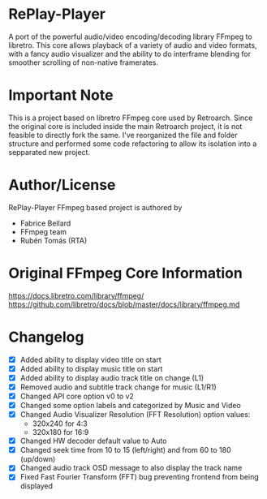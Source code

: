 # RePlay-Player

A port of the powerful audio/video encoding/decoding library FFmpeg to libretro. This core allows playback of a variety of audio and video formats, with a fancy audio visualizer and the ability to do interframe blending for smoother scrolling of non-native framerates.

# Important Note

This is a project based on libretro FFmpeg core used by Retroarch. Since the original core is included inside the main Retroarch project, it is not feasible to directly fork the same. I've reorganized the file and folder structure and performed some code refactoring to allow its isolation into a sepparated new project.

# Author/License

RePlay-Player FFmpeg based project is authored by

* Fabrice Bellard
* FFmpeg team
* Rubén Tomás (RTA)

# Original FFmpeg Core Information

https://docs.libretro.com/library/ffmpeg/
https://github.com/libretro/docs/blob/master/docs/library/ffmpeg.md

# Changelog

- [X] Added ability to display video title on start
- [X] Added ability to display music title on start
- [X] Added ability to display audio track title on change (L1)
- [X] Removed audio and subtitle track change for music (L1/R1)
- [X] Changed API core option v0 to v2
- [X] Changed some option labels and categorized by Music and Video
- [X] Changed Audio Visualizer Resolution (FFT Resolution) option values:
    * 320x240 for 4:3
    * 320x180 for 16:9
- [X] Changed HW decoder default value to Auto
- [X] Changed seek time from 10 to 15 (left/right) and from 60 to 180 (up/down)
- [X] Changed audio track OSD message to also display the track name
- [X] Fixed Fast Fourier Transform (FFT) bug preventing frontend from being displayed

<!--
## TODO
 - [ ] FFMPEG FORK
    - Controlar fin de video
    - Aspect ratio PIXEL PERFECT not working (need a new option for controlling in video)
    - Check HW h264 `decoders "ffmpeg -decoders | grep h264` -> h264_v4l2m2m
    
    - [ ] Use L2/R2 for next/last song/video in m3u
    - [ ] Use B to display internal title
    - [ ] Use A to display current time
    - [ ] Use Y to change audio track
    - [ ] Use X to display suntitles
    - [ ] Add M3U support
    - [ ] Add option to loop
    - [ ] Add option to set resolution (Native, PAL, NTSC, 240p)
    - [ ] Add suport for aspect ratios (via custom libretro command?)
    - [ ] Remove FFmpeg messages
-->